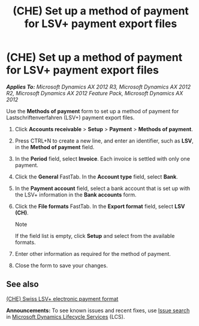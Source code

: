 ﻿---
title: (CHE) Set up a method of payment for LSV+ payment export files
TOCTitle: (CHE) Set up a method of payment for LSV+ payment export files
ms:assetid: f99ae6ab-36ec-4cd2-b727-9194d18c4e2a
ms:mtpsurl: https://technet.microsoft.com/en-us/library/Gg243300(v=AX.60)
ms:contentKeyID: 36060060
ms.date: 04/18/2014
mtps_version: v=AX.60
---

# (CHE) Set up a method of payment for LSV+ payment export files 


_**Applies To:** Microsoft Dynamics AX 2012 R3, Microsoft Dynamics AX 2012 R2, Microsoft Dynamics AX 2012 Feature Pack, Microsoft Dynamics AX 2012_

Use the **Methods of payment** form to set up a method of payment for Lastschriftenverfahren (LSV+) payment export files.

1.  Click **Accounts receivable** \> **Setup** \> **Payment** \> **Methods of payment**.

2.  Press CTRL+N to create a new line, and enter an identifier, such as **LSV**, in the **Method of payment** field.

3.  In the **Period** field, select **Invoice**. Each invoice is settled with only one payment.

4.  Click the **General** FastTab. In the **Account type** field, select **Bank**.

5.  In the **Payment account** field, select a bank account that is set up with the LSV+ information in the **Bank accounts** form.

6.  Click the **File formats** FastTab. In the **Export format** field, select **LSV (CH)**.
    

    > [!NOTE]
    > <P>If the field list is empty, click <STRONG>Setup</STRONG> and select from the available formats.</P>



7.  Enter other information as required for the method of payment.

8.  Close the form to save your changes.

## See also

[(CHE) Swiss LSV+ electronic payment format](che-swiss-lsv-electronic-payment-format.md)

  
**Announcements:** To see known issues and recent fixes, use [Issue search](http://go.microsoft.com/fwlink/?linkid=389258) in [Microsoft Dynamics Lifecycle Services](http://go.microsoft.com/fwlink/?linkid=306505) (LCS).

